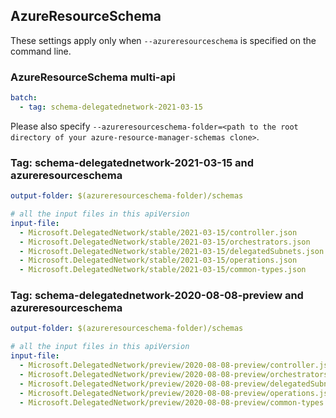 ## AzureResourceSchema

These settings apply only when `--azureresourceschema` is specified on the command line.

### AzureResourceSchema multi-api

``` yaml $(azureresourceschema) && $(multiapi)
batch:
  - tag: schema-delegatednetwork-2021-03-15

```

Please also specify `--azureresourceschema-folder=<path to the root directory of your azure-resource-manager-schemas clone>`.

### Tag: schema-delegatednetwork-2021-03-15 and azureresourceschema

``` yaml $(tag) == 'schema-delegatednetwork-2021-03-15' && $(azureresourceschema)
output-folder: $(azureresourceschema-folder)/schemas

# all the input files in this apiVersion
input-file:
  - Microsoft.DelegatedNetwork/stable/2021-03-15/controller.json
  - Microsoft.DelegatedNetwork/stable/2021-03-15/orchestrators.json
  - Microsoft.DelegatedNetwork/stable/2021-03-15/delegatedSubnets.json
  - Microsoft.DelegatedNetwork/stable/2021-03-15/operations.json
  - Microsoft.DelegatedNetwork/stable/2021-03-15/common-types.json
```

### Tag: schema-delegatednetwork-2020-08-08-preview and azureresourceschema

``` yaml $(tag) == 'schema-delegatednetwork-2020-08-08-preview' && $(azureresourceschema)
output-folder: $(azureresourceschema-folder)/schemas

# all the input files in this apiVersion
input-file:
  - Microsoft.DelegatedNetwork/preview/2020-08-08-preview/controller.json
  - Microsoft.DelegatedNetwork/preview/2020-08-08-preview/orchestrators.json
  - Microsoft.DelegatedNetwork/preview/2020-08-08-preview/delegatedSubnets.json
  - Microsoft.DelegatedNetwork/preview/2020-08-08-preview/operations.json
  - Microsoft.DelegatedNetwork/preview/2020-08-08-preview/common-types.json
```